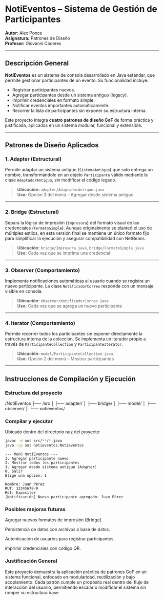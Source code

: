 # NotiEventos – Sistema de Gestión de Participantes

**Autor:** Alex Ponce  
**Asignatura:** Patrones de Diseño  
**Profesor:** Giovanni Caceres  

---

## Descripción General

**NotiEventos** es un sistema de consola desarrollado en Java estándar, que permite gestionar participantes de un evento. Su funcionalidad incluye:

- Registrar participantes nuevos.
- Agregar participantes desde un sistema antiguo (legacy).
- Imprimir credenciales en formato simple.
- Notificar eventos importantes automáticamente.
- Recorrer la lista de participantes sin exponer su estructura interna.

Este proyecto integra **cuatro patrones de diseño GoF** de forma práctica y justificada, aplicados en un sistema modular, funcional y extensible.

---

## Patrones de Diseño Aplicados

### 1. **Adapter** (Estructural)

Permite adaptar un sistema antiguo (`SistemaAntiguo`) que solo entrega un nombre, transformándolo en un objeto `Participante` válido mediante la clase `AdaptadorAntiguo`, sin modificar el código legado.

> **Ubicación:** `adapter/AdaptadorAntiguo.java`  
> **Uso:** Opción 3 del menú – Agregar desde sistema antiguo

---

### 2. **Bridge** (Estructural)

Separa la lógica de impresión (`Impresora`) del formato visual de las credenciales (`FormatoSimple`). Aunque originalmente se planteó el uso de múltiples estilos, en esta versión final se mantiene un único formato fijo para simplificar la ejecución y asegurar compatibilidad con NetBeans.

> **Ubicación:** `bridge/Impresora.java`, `bridge/FormatoSimple.java`  
> **Uso:** Cada vez que se imprime una credencial

---

### 3. **Observer** (Comportamiento)

Implementa notificaciones automáticas al usuario cuando se registra un nuevo participante. La clase `NotificadorCorreo` responde con un mensaje visible en consola.

> **Ubicación:** `observer/NotificadorCorreo.java`  
> **Uso:** Cada vez que se agrega un nuevo participante

---

### 4. **Iterator** (Comportamiento)

Permite recorrer todos los participantes sin exponer directamente la estructura interna de la colección. Se implementa un iterador propio a través de `ParticipanteCollection` y `ParticipanteIterator`.

> **Ubicación:** `model/ParticipanteCollection.java`  
> **Uso:** Opción 2 del menú – Mostrar participantes

---

## Instrucciones de Compilación y Ejecución

### Estructura del proyecto

/NotiEventos
├── /src
│ ├── adapter/
│ ├── bridge/
│ ├── model/
│ ├── observer/
│ └── notieventos/ 

### Compilar y ejecutar

Ubicado dentro del directorio raíz del proyecto:

```bash
javac -d out src/**/*.java
java -cp out notieventos.Notieventos
````

````Ejemplo de uso
--- Menú NotiEventos ---
1. Agregar participante nuevo
2. Mostrar todos los participantes
3. Agregar desde sistema antiguo (Adapter)
0. Salir
Elige una opción: 1

Nombre: Juan Pérez
RUT: 12345678-9
Rol: Expositor
[Notificación] Nuevo participante agregado: Juan Pérez
````

### Posibles mejoras futuras
Agregar nuevos formatos de impresión (Bridge).

Persistencia de datos con archivos o base de datos.

Autenticación de usuarios para registrar participantes.

imprimir credenciales con código QR.

### Justificación General
Este proyecto demuestra la aplicación práctica de patrones GoF en un sistema funcional, enfocado en modularidad, 
reutilización y bajo acoplamiento. Cada patrón cumple un propósito real dentro del flujo de interacción del usuario, 
permitiendo escalar o modificar el sistema sin romper su estructura base.

